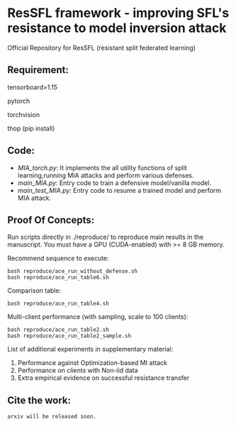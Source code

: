 # ResSFL framework - improving SFL's resistance to model inversion attack
Official Repository for ResSFL (resistant split federated learning)

## Requirement:
tensorboard>1.15

pytorch

torchvision

thop (pip install)

## Code:

* *MIA_torch.py*: It implements the all utility functions of split learning,running MIA attacks and perform various defenses.
* *main_MIA.py*: Entry code to train a defensive model/vanilla model.
* *main_test_MIA.py*: Entry code to resume a trained model and perform MIA attack.

## Proof Of Concepts:
Run scripts directly in ./reproduce/ to reproduce main results in the manuscript. You must have a GPU (CUDA-enabled) with >= 8 GB memory.

Recommend sequence to execute:
```
bash reproduce/ace_run_without_defense.sh
bash reproduce/ace_run_table6.sh
```

Comparison table:
```
bash reproduce/ace_run_table4.sh
```

Multi-client performance (with sampling, scale to 100 clients):
```
bash reproduce/ace_run_table2.sh
bash reproduce/ace_run_table2_sample.sh
```



List of additional experiments in supplementary material:

1. Performance against Optimization-based MI attack
2. Performance on clients with Non-iid data
3. Extra empirical evidence on successful resistance transfer

## Cite the work:
```
arxiv will be released soon.
```
